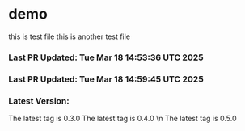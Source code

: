 # demo
this is test file
this is another test file
### Last PR Updated: Tue Mar 18 14:53:36 UTC 2025
### Last PR Updated: Tue Mar 18 14:59:45 UTC 2025
### Latest Version: 
The latest tag is 0.3.0
The latest tag is 0.4.0
\n The latest tag is 0.5.0
